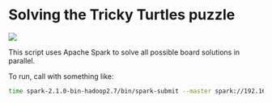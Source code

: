 # Solving the Tricky Turtles puzzle

![](http://img2.everafterguide.com/1_cjfX-RtrzFtwFCjRYZeEj6qU4=/product_images/full/e41a4883da06d4e8a33b1538c924790d8c45b07c/the-scrambled-jigsaw-puzzle-tricky-turtles-by-blue-opal.jpg)

This script uses Apache Spark to solve all possible board solutions in parallel.

To run, call with something like:

```bash
time spark-2.1.0-bin-hadoop2.7/bin/spark-submit --master spark://192.168.178.210:7077 --py-files turtles.py --conf spark.python.worker.memory=4g --conf spark.driver.memory=4g --conf spark.executor.memory=3g game.py  > job.log 2> job.err
```
